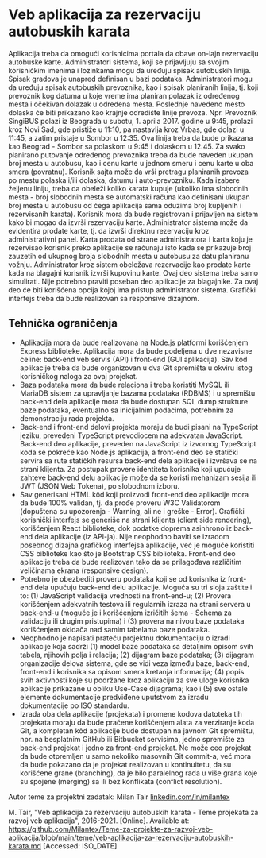 # Veb aplikacija za rezervaciju autobuskih karata

Aplikacija treba da omogući korisnicima portala da obave on-lajn rezervaciju autobuske karte. Administratori sistema, koji se prijavljuju sa svojim korisničkim imenima i lozinkama mogu da uređuju spisak autobuskih linija. Spisak gradova je unapred definisan u bazi podataka. Administratori mogu da uređuju spisak autobuskih prevoznika, kao i spisak planiranih linija, tj. koji prevoznik kog datuma u koje vreme ima planiran polazak iz određenog mesta i očekivan dolazak u određena mesta. Poslednje navedeno mesto dolaska će biti prikazano kao krajnje odredište linije prevoza. Npr. Prevoznik SingiBUS polazi iz Beograda u subotu, 1. aprila 2017. godine u 9:45, prolazi kroz Novi Sad, gde pristiže u 11:10, pa nastavlja kroz Vrbas, gde dolazi u 11:45, a zatim pristaje u Sombor u 12:35. Ova linija treba da bude prikazana kao Beograd - Sombor sa polaskom u 9:45 i dolaskom u 12:45. Za svako planirano putovanje određenog prevoznika treba da bude naveden ukupan broj mesta u autobusu, kao i cenu karte u jednom smeru i cenu karte u oba smera (povratnu). Korisnik sajta može da vrši pretragu planiranih prevoza po mestu polaska i/ili dolaska, datumu i auto-prevozniku. Kada izabere željenu liniju, treba da obeleži koliko karata kupuje (ukoliko ima slobodnih mesta - broj slobodnih mesta se automatski računa kao definisani ukupan broj mesta u autobusu od čega aplikacija sama oduzima broj kupljenih i rezervisanih karata). Korisnik mora da bude registrovan i prijavljen na sistem kako bi mogao da izvrši rezervaciju karte. Administrator sistema može da evidentira prodate karte, tj. da izvrši direktnu rezervaciju kroz administrativni panel. Karta prodata od strane administratora i karta koju je rezervisao korisnik preko aplikacije se računaju isto kada se prikazuje broj zauzetih od ukupnog broja slobodnih mesta u autobusu za datu planiranu vožnju. Administrator kroz sistem obeležava rezervacije kao prodate karte kada na blagajni korisnik izvrši kupovinu karte. Ovaj deo sistema treba samo simulirati. Nije potrebno praviti poseban deo aplikacije za blagajnike. Za ovaj deo će biti korišćena opcija kojoj ima pristup administrator sistema. Grafički interfejs treba da bude realizovan sa responsive dizajnom.

## Tehnička ograničenja

- Aplikacija mora da bude realizovana na Node.js platformi korišćenjem Express biblioteke. Aplikacija mora da bude podeljena u dve nezavisne celine: back-end veb servis (API) i front-end (GUI aplikacija). Sav kôd aplikacije treba da bude organizovan u dva Git spremišta u okviru istog korisničkog naloga za ovaj projekat.
- Baza podataka mora da bude relaciona i treba koristiti MySQL ili MariaDB sistem za upravljanje bazama podataka (RDBMS) i u spremištu back-end dela aplikacije mora da bude dostupan SQL dump strukture baze podataka, eventualno sa inicijalnim podacima, potrebnim za demonstraciju rada projekta.
- Back-end i front-end delovi projekta moraju da budi pisani na TypeScript jeziku, prevedeni TypeScript prevodiocem na adekvatan JavaScript. Back-end deo aplikacije, preveden na JavaScript iz izvornog TypeScript koda se pokreće kao Node.js aplikacija, a front-end deo se statički servira sa rute statičkih resursa back-end dela aplikacije i izvršava se na strani klijenta. Za postupak provere identiteta korisnika koji upućuje zahteve back-end delu aplikacije može da se koristi mehanizam sesija ili JWT (JSON Web Tokena), po slobodnom izboru.
- Sav generisani HTML kôd koji proizvodi front-end deo aplikacije mora da bude 100% validan, tj. da prođe proveru W3C Validatorom (dopuštena su upozorenja - Warning, ali ne i greške - Error). Grafički korisnički interfejs se generiše na strani klijenta (client side rendering), korišćenjem React biblioteke, dok podatke doprema asinhrono iz back-end dela aplikacije (iz API-ja). Nije neophodno baviti se izradom posebnog dizajna grafičkog interfejsa aplikacije, već je moguće koristiti CSS biblioteke kao što je Bootstrap CSS biblioteka. Front-end deo aplikacije treba da bude realizovan tako da se prilagođava različitim veličinama ekrana (responsive design).
- Potrebno je obezbediti proveru podataka koji se od korisnika iz front-end dela upućuju back-end delu aplikacije. Moguća su tri sloja zaštite i to: (1) JavaScript validacija vrednosti na front-end-u; (2) Provera korišćenjem adekvatnih testova ili regularnih izraza na strani servera u back-end-u (moguće je i korišćenjem izričitih šema - Schema za validaciju ili drugim pristupima) i (3) provera na nivou baze podataka korišćenjem okidača nad samim tabelama baze podataka.
- Neophodno je napisati prateću projektnu dokumentaciju o izradi aplikacije koja sadrži (1) model baze podataka sa detaljnim opisom svih tabela, njihovih polja i relacija; (2) dijagram baze podataka; (3) dijagram organizacije delova sistema, gde se vidi veza između baze, back-end, front-end i korisnika sa opisom smera kretanja informacija; (4) popis svih aktivnosti koje su podržane kroz aplikaciju za sve uloge korisnika aplikacije prikazane u obliku Use-Case dijagrama; kao i (5) sve ostale elemente dokumentacije predviđene uputstvom za izradu dokumentacije po ISO standardu.
- Izrada oba dela aplikacije (projekata) i promene kodova datoteka tih projekata moraju da bude praćene korišćenjem alata za verziranje koda Git, a kompletan kôd aplikacije bude dostupan na javnom Git spremištu, npr. na besplatnim GitHub ili Bitbucket servisima, jedno spremište za back-end projekat i jedno za front-end projekat. Ne može ceo projekat da bude otpremljen u samo nekoliko masovnih Git commit-a, već mora da bude pokazano da je projekat realizovan u kontinuitetu, da su korišćene grane (branching), da je bilo paralelnog rada u više grana koje su spojene (merging) sa ili bez konflikata (conflict resolution).

Autor teme za projektni zadatak: Milan Tair [linkedin.com/in/milantex](https://linkedin.com/in/milantex)

M. Tair, "Veb aplikacija za rezervaciju autobuskih karata - Teme projekata za razvoj veb aplikacija", 2016-2021. [Online]. Available at: https://github.com/Milantex/Teme-za-projekte-za-razvoj-veb-aplikacija/blob/main/teme/veb-aplikacija-za-rezervaciju-autobuskih-karata.md [Accessed: ISO_DATE]
